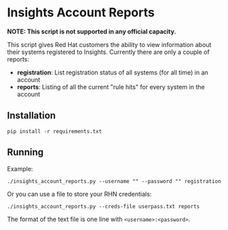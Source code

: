 # Insights Account Reports

**NOTE: This script is not supported in any official capacity.**

This script gives Red Hat customers the ability to view information about their systems registered to Insights.  Currently there are only a couple of reports:

- **registration**: List registration status of all systems (for all time) in an account
- **reports**: Listing of all the current "rule hits" for every system in the account

## Installation

```
pip install -r requirements.txt
```

## Running

Example:

```
./insights_account_reports.py --username "" --password "" registration
```

Or you can use a file to store your RHN credentials:

```
./insights_account_reports.py --creds-file userpass.txt reports
```

The format of the text file is one line with `<username>:<password>`.
